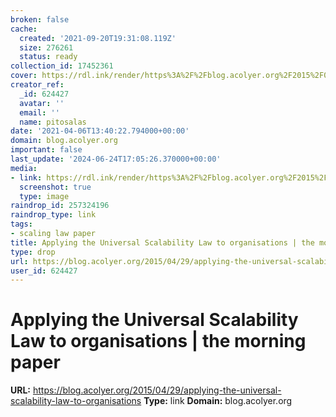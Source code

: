 ```yaml
---
broken: false
cache:
  created: '2021-09-20T19:31:08.119Z'
  size: 276261
  status: ready
collection_id: 17452361
cover: https://rdl.ink/render/https%3A%2F%2Fblog.acolyer.org%2F2015%2F04%2F29%2Fapplying-the-universal-scalability-law-to-organisations
creator_ref:
  _id: 624427
  avatar: ''
  email: ''
  name: pitosalas
date: '2021-04-06T13:40:22.794000+00:00'
domain: blog.acolyer.org
important: false
last_update: '2024-06-24T17:05:26.370000+00:00'
media:
- link: https://rdl.ink/render/https%3A%2F%2Fblog.acolyer.org%2F2015%2F04%2F29%2Fapplying-the-universal-scalability-law-to-organisations
  screenshot: true
  type: image
raindrop_id: 257324196
raindrop_type: link
tags:
- scaling law paper
title: Applying the Universal Scalability Law to organisations | the morning paper
type: drop
url: https://blog.acolyer.org/2015/04/29/applying-the-universal-scalability-law-to-organisations
user_id: 624427
---
```


# Applying the Universal Scalability Law to organisations | the morning paper

**URL:** https://blog.acolyer.org/2015/04/29/applying-the-universal-scalability-law-to-organisations
**Type:** link
**Domain:** blog.acolyer.org
